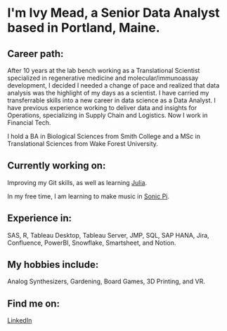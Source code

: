 
# I'm Ivy Mead, a Senior Data Analyst based in Portland, Maine.

## Career path:
After 10 years at the lab bench working as a Translational Scientist specialized in regenerative medicine and molecular/immunoassay development, I decided I needed a change of pace and realized that data analysis was the highlight of my days as a scientist. I have carried my transferrable skills into a new career in data science as a Data Analyst. I have previous experience working to deliver data and insights for Operations, specializing in Supply Chain and Logistics. Now I work in Financial Tech. 

I hold a BA in Biological Sciences from Smith College and a MSc in Translational Sciences from Wake Forest University.

## Currently working on: 
Improving my Git skills, as well as learning [Julia](https://juliacomputing.com/).

In my free time, I am learning to make music in [Sonic Pi](https://sonic-pi.net/).

## Experience in:
 SAS, R, Tableau Desktop, Tableau Server, JMP, SQL, SAP HANA, Jira, Confluence, PowerBI, Snowflake, Smartsheet, and Notion.

## My hobbies include:
Analog Synthesizers, Gardening, Board Games, 3D Printing, and VR.

## Find me on:
[LinkedIn](https://www.linkedin.com/in/ivymead/)


